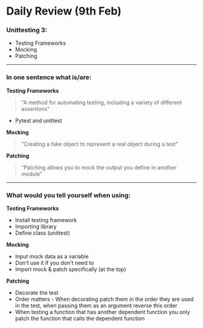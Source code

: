 # Daily Review (9th Feb)
### Unittesting 3:
- Testing Frameworks
- Mocking
- Patching

---
### In one sentence what is/are:

**Testing Frameworks**
> "A method for automating testing, including a variety of different assertions"
- Pytest and unittest

**Mocking**
> "Creating a fake object to represent a real object during a test"

**Patching**
> "Patching allows you to mock the output you define in another module"


---

### What would you tell yourself when using:

**Testing Frameworks**
- Install testing framework
- Importing library
- Define class (unittest)

**Mocking**
- Input mock data as a variable
- Don't use it if you don't need to
- Import mock & patch specifically (at the top)

**Patching**
- Decorate the test
- Order matters - When decorating patch them in the order they are used in the test, when passing them as an argument reverse this order
- When testing a function that has another dependent function you only patch the function that calls the dependent function